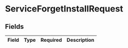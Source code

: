 # ServiceForgetInstallRequest


## Fields

| Field       | Type        | Required    | Description |
| ----------- | ----------- | ----------- | ----------- |